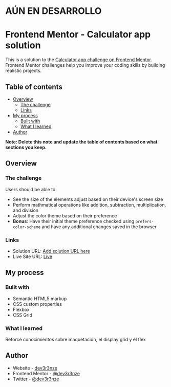 # AÚN EN DESARROLLO

# Frontend Mentor - Calculator app solution

This is a solution to the [Calculator app challenge on Frontend Mentor](https://www.frontendmentor.io/challenges/calculator-app-9lteq5N29). Frontend Mentor challenges help you improve your coding skills by building realistic projects. 

## Table of contents

- [Overview](#overview)
  - [The challenge](#the-challenge)
  - [Links](#links)
- [My process](#my-process)
  - [Built with](#built-with)
  - [What I learned](#what-i-learned)
- [Author](#author)


**Note: Delete this note and update the table of contents based on what sections you keep.**

## Overview

### The challenge

Users should be able to:

- See the size of the elements adjust based on their device's screen size
- Perform mathmatical operations like addition, subtraction, multiplication, and division
- Adjust the color theme based on their preference
- **Bonus**: Have their initial theme preference checked using `prefers-color-scheme` and have any additional changes saved in the browser

### Links

- Solution URL: [Add solution URL here](https://your-solution-url.com)
- Live Site URL: [Live](https://dev3r3nze.github.io/FrontendMentor/calculator-app-main/)

## My process

### Built with

- Semantic HTML5 markup
- CSS custom properties
- Flexbox
- CSS Grid

### What I learned

Reforcé conocimientos sobre maquetación, el display grid y el flex

## Author

- Website - [dev3r3nze](https://dev3r3nze.github.io/Portfolio)
- Frontend Mentor - [@dev3r3nze](https://www.frontendmentor.io/profile/dev3r3nze)
- Twitter - [@dev3r3nze](https://www.twitter.com/dev3r3nze)
